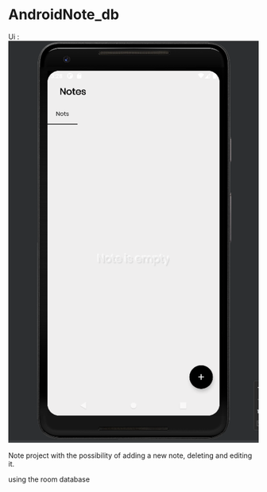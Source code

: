 # AndroidNote_db

Ui :
![img.png](demo.png)



Note project with the possibility of adding a new note, deleting and editing it.

using the room database
